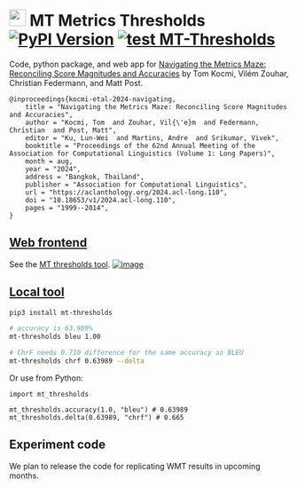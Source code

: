 # <img src="https://github.com/kocmitom/MT-Thresholds/raw/main/web-tool/public/favicon.ico" height="30pt"> MT Metrics Thresholds &nbsp;&nbsp;&nbsp; [![PyPI Version](https://img.shields.io/pypi/v/mt-thresholds)](https://pypi.org/project/mt-thresholds/) [![test MT-Thresholds](https://github.com/kocmitom/MT-Thresholds/actions/workflows/test.yml/badge.svg)](https://github.com/kocmitom/MT-Thresholds/actions/workflows/test.yml)

Code, python package, and web app for [Navigating the Metrics Maze: Reconciling Score Magnitudes and Accuracies]([https://arxiv.org/pdf/2401.06760.pdf](https://aclanthology.org/2024.acl-long.110)) by Tom Kocmi, Vilém Zouhar, Christian Federmann, and Matt Post.
```
@inproceedings{kocmi-etal-2024-navigating,
    title = "Navigating the Metrics Maze: Reconciling Score Magnitudes and Accuracies",
    author = "Kocmi, Tom  and Zouhar, Vil{\'e}m  and Federmann, Christian  and Post, Matt",
    editor = "Ku, Lun-Wei  and Martins, Andre  and Srikumar, Vivek",
    booktitle = "Proceedings of the 62nd Annual Meeting of the Association for Computational Linguistics (Volume 1: Long Papers)",
    month = aug,
    year = "2024",
    address = "Bangkok, Thailand",
    publisher = "Association for Computational Linguistics",
    url = "https://aclanthology.org/2024.acl-long.110",
    doi = "10.18653/v1/2024.acl-long.110",
    pages = "1999--2014",
}

```

## [Web frontend](https://kocmitom.github.io/MT-Thresholds/)

See the [MT thresholds tool](https://kocmitom.github.io/MT-Thresholds/).
[![image](https://github.com/kocmitom/MT-Thresholds/assets/7661193/9146b993-554a-4aba-a93a-769d8799dce2)](https://kocmitom.github.io/MT-Thresholds/)


## [Local tool](https://pypi.org/project/mt-thresholds/)

```bash
pip3 install mt-thresholds

# accuracy is 63.989%
mt-thresholds bleu 1.00

# ChrF needs 0.710 difference for the same accuracy as BLEU
mt-thresholds chrf 0.63989 --delta
```

Or use from Python:
```python3
import mt_thresholds

mt_thresholds.accuracy(1.0, "bleu") # 0.63989
mt_thresholds.delta(0.63989, "chrf") # 0.665
```
## Experiment code

We plan to release the code for replicating WMT results in upcoming months.
